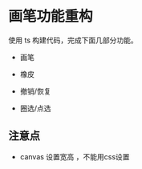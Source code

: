 # 画笔功能重构

使用 ts 构建代码，完成下面几部分功能。

- 画笔

- 橡皮

- 撤销/恢复

- 圈选/点选


## 注意点

- canvas 设置宽高 <canvas id="canvasId" width="1920" height="1080"></canvas> ，不能用css设置

